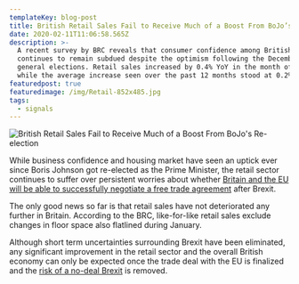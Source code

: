 ```yaml
---
templateKey: blog-post
title: British Retail Sales Fail to Receive Much of a Boost From BoJo’s Re-election
date: 2020-02-11T11:06:58.565Z
description: >-
  A recent survey by BRC reveals that consumer confidence among British shoppers
  continues to remain subdued despite the optimism following the December
  general elections. Retail sales increased by 0.4% YoY in the month of January,
  while the average increase seen over the past 12 months stood at 0.2%.
featuredpost: true
featuredimage: /img/Retail-852x485.jpg
tags:
  - signals
---
```

![British Retail Sales Fail to Receive Much of a Boost From BoJo's Re-election](https://fxlmwpmedia.s3.amazonaws.com/wp-content/uploads/2020/02/11063352/Retail-852x485.jpg)

While business confidence and housing market have seen an uptick ever since Boris Johnson got re-elected as the Prime Minister, the retail sector continues to suffer over persistent worries about whether [Britain and the EU will be able to successfully negotiate a free trade agreement](https://www.cnbc.com/2020/02/10/doubts-raised-over-uk-plan-for-post-brexit-freeports.html) after Brexit.

The only good news so far is that retail sales have not deteriorated any further in Britain. According to the BRC, like-for-like retail sales exclude changes in floor space also flatlined during January.

Although short term uncertainties surrounding Brexit have been eliminated, any significant improvement in the retail sector and the overall British economy can only be expected once the trade deal with the EU is finalized and the [risk of a no-deal Brexit](https://www.fxleaders.com/news/2020/02/05/gbp-usd-could-strengthen-once-britain-finalizes-post-brexit-trade-agreement-with-eu/) is removed.
